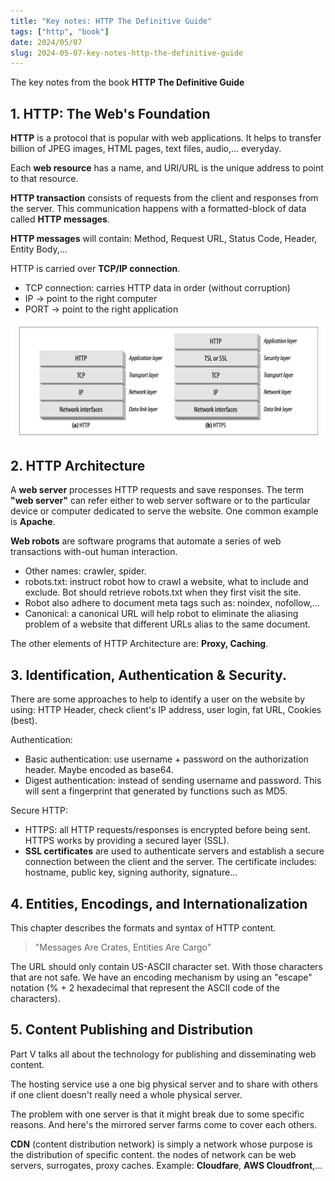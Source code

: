 ```yaml
---
title: "Key notes: HTTP The Definitive Guide"
tags: ["http", "book"]
date: 2024/05/07
slug: 2024-05-07-key-notes-http-the-definitive-guide
---
```


The key notes from the book **HTTP The Definitive Guide**

## 1. HTTP: The Web's Foundation

**HTTP** is a protocol that is popular with web applications. It helps to transfer billion of JPEG images, HTML pages, text files, audio,... everyday.

Each **web resource** has a name, and URI/URL is the unique address to point to that resource.

**HTTP transaction** consists of requests from the client and responses from the server. This communication happens with a formatted-block of data called **HTTP messages**.

**HTTP messages** will contain: Method, Request URL, Status Code, Header, Entity Body,...

HTTP is carried over **TCP/IP connection**.

- TCP connection: carries HTTP data in order (without corruption)
- IP -> point to the right computer
- PORT -> point to the right application

![TCP Connection](https://raw.githubusercontent.com/southxzx/handbook-gatsby/main/_posts/everyday/_meta/tcp-connection.png)

## 2. HTTP Architecture

A **web server** processes HTTP requests and save responses. The term **"web server"** can refer either to web server software or to the particular device or computer dedicated to serve the website. One common example is **Apache**.

**Web robots** are software programs that automate a series of web transactions with-out human interaction.
- Other names: crawler, spider.
- robots.txt: instruct robot how to crawl a website, what to include and exclude. Bot should retrieve robots.txt when they first visit the site.
- Robot also adhere to document meta tags such as: noindex, nofollow,...
- Canonical: a canonical URL will help robot to eliminate the aliasing problem of a website that different URLs alias to the same document.

The other elements of HTTP Architecture are: **Proxy, Caching**.

## 3. Identification, Authentication & Security.

There are some approaches to help to identify a user on the website by using: HTTP Header, check client's IP address, user login, fat URL, Cookies (best).

Authentication:
- Basic authentication: use username + password on the authorization header. Maybe encoded as base64.
- Digest authentication: instead of sending username and password. This will sent a fingerprint that generated by functions such as MD5.

Secure HTTP:
- HTTPS: all HTTP requests/responses is encrypted before being sent. HTTPS works by providing a secured layer (SSL).
- **SSL certificates** are used to authenticate servers and establish a secure connection between the client and the server. The certificate includes: hostname, public key, signing authority, signature...

## 4. Entities, Encodings, and Internationalization

This chapter describes the formats and syntax of  HTTP content. 

> "Messages Are Crates, Entities Are Cargo"

The URL should only contain US-ASCII character set. With those characters that are not safe. We have an encoding mechanism by using an "escape" notation (% + 2 hexadecimal that represent the ASCII code of the characters).

## 5. Content Publishing and Distribution

Part V talks all about the technology for publishing and disseminating web content.

The hosting service use a one big physical server and to share with others if one client doesn't really need a whole physical server.

The problem with one server is that it might break due to some specific reasons. And here's the mirrored server farms come to cover each others. 

**CDN** (content distribution network) is simply a network whose purpose is the distribution of specific content. the nodes of network can be web servers, surrogates, proxy caches. Example: **Cloudfare**, **AWS Cloudfront**,...
